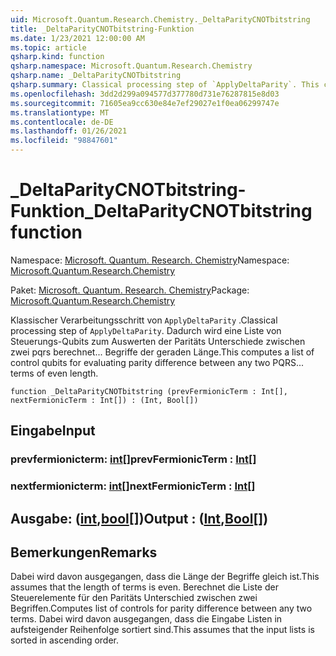 ```yaml
---
uid: Microsoft.Quantum.Research.Chemistry._DeltaParityCNOTbitstring
title: _DeltaParityCNOTbitstring-Funktion
ms.date: 1/23/2021 12:00:00 AM
ms.topic: article
qsharp.kind: function
qsharp.namespace: Microsoft.Quantum.Research.Chemistry
qsharp.name: _DeltaParityCNOTbitstring
qsharp.summary: Classical processing step of `ApplyDeltaParity`. This computes a list of control qubits for evaluating parity difference between any two PQRS... terms of even length.
ms.openlocfilehash: 3dd2d299a094577d377780d731e76287815e8d03
ms.sourcegitcommit: 71605ea9cc630e84e7ef29027e1f0ea06299747e
ms.translationtype: MT
ms.contentlocale: de-DE
ms.lasthandoff: 01/26/2021
ms.locfileid: "98847601"
---
```

# <a name="_deltaparitycnotbitstring-function"></a><span data-ttu-id="ec2fe-102">_DeltaParityCNOTbitstring-Funktion</span><span class="sxs-lookup"><span data-stu-id="ec2fe-102">_DeltaParityCNOTbitstring function</span></span>

<span data-ttu-id="ec2fe-103">Namespace: [Microsoft. Quantum. Research. Chemistry](xref:Microsoft.Quantum.Research.Chemistry)</span><span class="sxs-lookup"><span data-stu-id="ec2fe-103">Namespace: [Microsoft.Quantum.Research.Chemistry](xref:Microsoft.Quantum.Research.Chemistry)</span></span>

<span data-ttu-id="ec2fe-104">Paket: [Microsoft. Quantum. Research. Chemistry](https://nuget.org/packages/Microsoft.Quantum.Research.Chemistry)</span><span class="sxs-lookup"><span data-stu-id="ec2fe-104">Package: [Microsoft.Quantum.Research.Chemistry](https://nuget.org/packages/Microsoft.Quantum.Research.Chemistry)</span></span>


<span data-ttu-id="ec2fe-105">Klassischer Verarbeitungsschritt von `ApplyDeltaParity` .</span><span class="sxs-lookup"><span data-stu-id="ec2fe-105">Classical processing step of `ApplyDeltaParity`.</span></span>
<span data-ttu-id="ec2fe-106">Dadurch wird eine Liste von Steuerungs-Qubits zum Auswerten der Paritäts Unterschiede zwischen zwei pqrs berechnet... Begriffe der geraden Länge.</span><span class="sxs-lookup"><span data-stu-id="ec2fe-106">This computes a list of control qubits for evaluating parity difference between any two PQRS... terms of even length.</span></span>

```qsharp
function _DeltaParityCNOTbitstring (prevFermionicTerm : Int[], nextFermionicTerm : Int[]) : (Int, Bool[])
```


## <a name="input"></a><span data-ttu-id="ec2fe-107">Eingabe</span><span class="sxs-lookup"><span data-stu-id="ec2fe-107">Input</span></span>

### <a name="prevfermionicterm--int"></a><span data-ttu-id="ec2fe-108">prevfermionicterm: [int](xref:microsoft.quantum.lang-ref.int)[]</span><span class="sxs-lookup"><span data-stu-id="ec2fe-108">prevFermionicTerm : [Int](xref:microsoft.quantum.lang-ref.int)[]</span></span>




### <a name="nextfermionicterm--int"></a><span data-ttu-id="ec2fe-109">nextfermionicterm: [int](xref:microsoft.quantum.lang-ref.int)[]</span><span class="sxs-lookup"><span data-stu-id="ec2fe-109">nextFermionicTerm : [Int](xref:microsoft.quantum.lang-ref.int)[]</span></span>





## <a name="output--intbool"></a><span data-ttu-id="ec2fe-110">Ausgabe: ([int](xref:microsoft.quantum.lang-ref.int),[bool](xref:microsoft.quantum.lang-ref.bool)[])</span><span class="sxs-lookup"><span data-stu-id="ec2fe-110">Output : ([Int](xref:microsoft.quantum.lang-ref.int),[Bool](xref:microsoft.quantum.lang-ref.bool)[])</span></span>



## <a name="remarks"></a><span data-ttu-id="ec2fe-111">Bemerkungen</span><span class="sxs-lookup"><span data-stu-id="ec2fe-111">Remarks</span></span>

<span data-ttu-id="ec2fe-112">Dabei wird davon ausgegangen, dass die Länge der Begriffe gleich ist.</span><span class="sxs-lookup"><span data-stu-id="ec2fe-112">This assumes that the length of terms is even.</span></span>
<span data-ttu-id="ec2fe-113">Berechnet die Liste der Steuerelemente für den Paritäts Unterschied zwischen zwei Begriffen.</span><span class="sxs-lookup"><span data-stu-id="ec2fe-113">Computes list of controls for parity difference between any two terms.</span></span>
<span data-ttu-id="ec2fe-114">Dabei wird davon ausgegangen, dass die Eingabe Listen in aufsteigender Reihenfolge sortiert sind.</span><span class="sxs-lookup"><span data-stu-id="ec2fe-114">This assumes that the input lists is sorted in ascending order.</span></span>